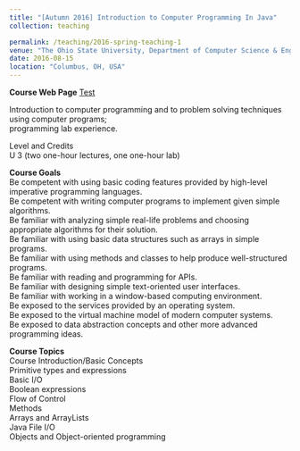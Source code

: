 ```yaml
---
title: "[Autumn 2016] Introduction to Computer Programming In Java"
collection: teaching

permalink: /teaching/2016-spring-teaching-1
venue: "The Ohio State University, Department of Computer Science & Engineering"
date: 2016-08-15
location: "Columbus, OH, USA"
---
```

<b>Course Web Page</b> <a href="http://www.cse.ohio-state.edu/cse1223">Test</a>
<br>

Introduction to computer programming and to problem solving techniques using computer programs;<br>
programming lab experience. <br>

Level and Credits <br>
U 3 (two one-hour lectures, one one-hour lab) <br>


<b>Course Goals</b> <br>
Be competent with using basic coding features provided by high-level imperative programming languages. <br>
Be competent with writing computer programs to implement given simple algorithms. <br>
Be familiar with analyzing simple real-life problems and choosing appropriate algorithms for their solution. <br>
Be familiar with using basic data structures such as arrays in simple programs. <br>
Be familiar with using methods and classes to help produce well-structured programs. <br>
Be familiar with reading and programming for APIs. <br>
Be familiar with designing simple text-oriented user interfaces. <br>
Be familiar with working in a window-based computing environment. <br>
Be exposed to the services provided by an operating system. <br>
Be exposed to the virtual machine model of modern computer systems. <br>
Be exposed to data abstraction concepts and other more advanced programming ideas. <br>



<b>Course Topics</b> <br>
Course Introduction/Basic Concepts <br>
Primitive types and expressions <br>
Basic I/O <br>
Boolean expressions <br>
Flow of Control <br>
Methods <br>
Arrays and ArrayLists <br>
Java File I/O  <br>
Objects and Object-oriented programming <br>



